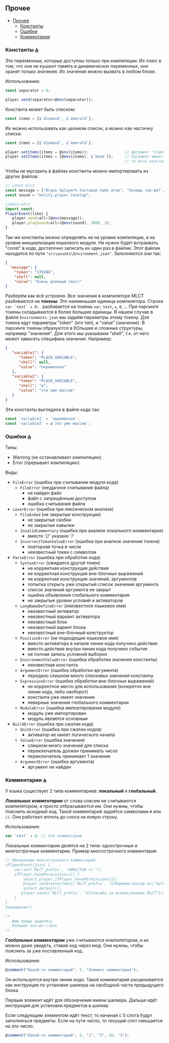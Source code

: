 ## Прочее

   - [Прочее](other.md)
     - [Константы](#)
     - [Ошибки](#ошибки-)
     - [Комментарии](#)

### Константы [🔝](#прочее)
Это переменные, которые доступны только при компиляции. Их плюс в том, что они не кушают память в динамических переменных, они хранят только значения. Их значения можно вызвать в любом блоке.

Использование:
```js
const separator = 0;

player.send(separator=@env(separator));
```

Константа может быть списком:
```js
const items = [i`diamond`, i`emerald`];
```

Их можно использовать как целиком список, а можно как частичку списка:
```js
const items = [i`diamond`, i`emerald`];

player.setItems(items = @env(items));                // Аргумент "items" заполнился полностью списком из константы items
player.setItems(items = [@env(items), i`book`]);     // Fргумент имеет значение: [i`diamond`, i`emerald`, i`book`]
                                                     // то есть константа "развернулась"
```

Чтобы не мусорить в файлах константы можно импортировать из других файлов:
```js
// const.mlct
const message = ["Игрок %player% поставил лайк игре", "Хочешь так-же? /like"];
const sound = "entity.player.levelup";

//main.mlct
import const;
PlayerEvent(like) {
   player.send<all>(@env(message));
   player.playSound<all>(@env(sound), 1000, 2);
}
```

Так-же константы можно определять не на уровне компиляции, а на уровне инициализации языкового модуля. Не нужно будет встраивать "const" в коде, достаточно записать их один раз в файлик. Этот файлик находится по пути `"src\assets\Environment.json"`. Заполняются они так:

```json
{
  "message": {
    "token": "STRING",
    "shell": null,
    "value": "Очень длинный текст"
}
```

Разберём как всё устроено. Все значения в компиляторе MLCT разбиваются на **токены**. Это наименьшая единица компилятора. Строка ```var `test` = 0; ``` разбивается на токены `var`, `test`, `=`, `0`, `;`. При парсинге токены складываются в более большие единицы. В нашем случае в файле `Environments.json` мы задаём параметры этому токену. Для токена идут параметры "token" (его тип), и "value" (значение). В парсинге токены образуются в бОльшие и сложные структуры, например "значения". Для этого мы указываем "shell", т.к. от него может зависеть специфика значения. Например:

```json
{
   "variable1": {
      "token": "PLAIN_VARIABLE",
      "shell": null,
      "value": "переменная"
   },
   "variable2": {
      "token": "PLAIN_VARIABLE",
      "shell": "a",
      "value": "это уже массив"
   }
}
```

Эти константы выглядели в файле кода так:
```js
const `variable1` = `переменная`;
const `variable2` = a`это уже массив`;
```


### Ошибки [🔝](#прочее)
Типы:
- Warning (не останавливает компиляцию)
- Error (прерывает компиляцию)

Виды:
- `FileError` (ошибка при считывании модуля кода)
   - `FileError` (неудачное считывание файла)
      - не найден файл
      - файл с запрещённым доступом
      - ошибка считывания файла
- `LexerError` (ошибка при лексическом анализе)
   - `FileEnded` (не закрытые конструкции)
      - не закрытые скобки
      - не закрытые кавычки
   - `InvalidCommentary` (ошибка при анализе локального комментария)
      - вместо '//' указано '/'
   - `IncorrectTokenValueError` (ошибка при анализе значения токена)
      - повторная точка в числе
      - неизвестный токен с символом
- `ParseError` (ошибка при обработке кода)
   - `SyntaxError` (ожидался другой токен)
      - не корректная конструкция действия
      - не корректная конструкция вне-блочных выражений
      - не корректная конструкция значений, аргументов
      - попытка открыть уже открытый список значения аргумента
      - список значений аргумента не закрыт
      - ошибка объявления глобального комментария
      - не закрытые уровни условий и активаторов
   - `LangNameDefineError` (неизвестное языковое имя)
      - неизвестный активатор
      - неизвестный вариант активатора
      - неизвестный блок
      - неизвестный варинт блока
      - неизвестный вне-блочный конструктор
   - `PositionError` (не подходящее языковое имя)
      - вместо активатора в начале линии кода получено действие
      - вместо действия внутри линии кода получено событие
      - не полная запись условной выборки
   - `EnvironmentValueError` (ошибка обработки значения константы)
      - неизвестная константа
   - `ArgumentError` (ошибка обработки аргумента)
      - передано слишком много списковых значений константы
   - `ExpressionError` (ошибка обработки вне-блочных выражений)
      - не корректное место для использования (конкретно вне линии кода, либо наоборот)
      - константа уже имеет значение
      - неверные значения глобального комментария
   - `ModuleError` (ошибка импортирования модуля)
      - модуль уже импортирован
      - модуль является основным
- `BuildError` (ошибка при сжатии кода)
   - `UnitError` (ошибка при сжатии нодов)
      - активатор не имеет логического начала
   - `ValueError` (ошибка значения)
      - слишком много значений для списка
      - переключатель должен принимать число
      - переключатель принимает 1 значение
   - `ArgumentError` (ошибка аргумента)
      - аргумент не найден

### Комментарии [🔝](#прочее)

У языка существует 2 типа комментариев: **локальный** и **глобальный**.

***Локальные комментарии*** от слова совсем не считываются компилятором, и просто отбрасываются им. Они нужны, чтобы пояснить исходный код. Такой комментарий задаётся символами `#` или `//`. Они работают вплоть до сноса на новую строку. 

Использование:
```js
var `test` = 0; // Это комментарий
```

Локальные комментарии делятся на 2 типа: однострочные и многострочные комментарии. Пример многострочного комментария
```js
/* Объявление многострочного комментарий
/PlayerEvent(join) {
    var.set(`MLCT_prefix`, "&9MLCT&8 >> ");
    ifPlayer.havePermissions(1) {
        select.player.ifPlayer.havePermissions(1);
        player.send<selected>([`MLCT_prefix`, "&7Администратор &e\"%player%\" &7зашёл в игру"]);
        select.default();
       player.send([`MLCT_prefix`, "&7Спасибо за использование MLCT"]);
    }
}
Завершение*/

/*
   Ими проще выделять
   большое кол-во строк
*/
```

***Глобальные комментарии*** уже считываются компилятором, и их можно даже увидеть, ставив код через мод. Они нужны, чтобы пояснить за уже поставленный код.

Использование:
```js
@comment("Какой-то комментарий", 5, "Элемент комментария");
```

Он используется *внутри линии кода*.  Такой комментарий расценивается как инструкция по установке шалкера на свободной части предыдущего блока.

Первым элемент идёт для обозначения имени шалкера. Дальше идёт инструкция для установки предметов в шалкер

Если следующим элементом идёт текст, то начиная с 0 слота будут заполняться предметы. Если на пути число, то текущий слот смещается на это число.

```js
@comment("Какой-то комментарий", 5, "1", "2", 10, "3");
```
